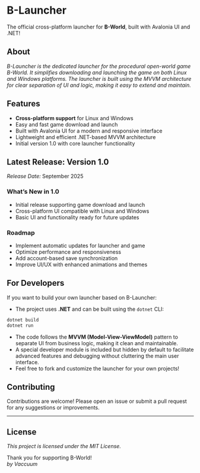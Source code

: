# B-Launcher

The official cross-platform launcher for **B-World**, built with Avalonia UI and .NET!

## About

_B-Launcher is the dedicated launcher for the procedural open-world game B-World. It simplifies downloading and launching the game on both Linux and Windows platforms. The launcher is built using the MVVM architecture for clear separation of UI and logic, making it easy to extend and maintain._

## Features

- **Cross-platform support** for Linux and Windows
- Easy and fast game download and launch
- Built with Avalonia UI for a modern and responsive interface
- Lightweight and efficient .NET-based MVVM architecture
- Initial version 1.0 with core launcher functionality

## Latest Release: Version 1.0  
_Release Date:_ September 2025

### What’s New in 1.0

- Initial release supporting game download and launch
- Cross-platform UI compatible with Linux and Windows
- Basic UI and functionality ready for future updates

### Roadmap

- Implement automatic updates for launcher and game
- Optimize performance and responsiveness
- Add account-based save synchronization
- Improve UI/UX with enhanced animations and themes

## For Developers

If you want to build your own launcher based on B-Launcher:

- The project uses **.NET** and can be built using the `dotnet` CLI:
```sh
dotnet build
dotnet run
```

- The code follows the **MVVM (Model-View-ViewModel)** pattern to separate UI from business logic, making it clean and maintainable.
- A special developer module is included but hidden by default to facilitate advanced features and debugging without cluttering the main user interface.
- Feel free to fork and customize the launcher for your own projects!

## Contributing

Contributions are welcome! Please open an issue or submit a pull request for any suggestions or improvements.

---

## License

*This project is licensed under the MIT License.*

Thank you for supporting B-World!  
*by Vaccuum*
